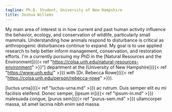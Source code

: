```yaml
---
tagline: Ph.D. Student, University of New Hampshire
title: Joshua Willems
---
```


My main area of interest is in how current and past human activity influence the behavior, ecology, and conservation of wildlife, particularly small mammals. Understanding how animals respond to disturbance is critical as anthropogenic disturbances continue to expand. My goal is to use applied research to help better inform management, conservation, and restoration efforts. I'm a currently pursuing my PhD in the [Natural Resources and the Environment]({{< ref "https://colsa.unh.edu/natural-resources-environment" >}}") department at the [University of New Hampshire]({{< ref "https://www.unh.edu/" >}}) with [Dr. Rebecca Rowe]({{< ref "https://colsa.unh.edu/person/rebecca-rowe" >}}).



[luctus urna]({{< ref "luctus-urna.md" >}}) ac rutrum. Duis semper elit eu mi facilisis eleifend. Donec semper, [ipsum in]({{< ref "ipsum-in.md" >}}) malesuada congue, [purus sem]({{< ref "purus-sem.md" >}}) ullamcorper massa, sit amet lacinia nibh enim sed massa.
